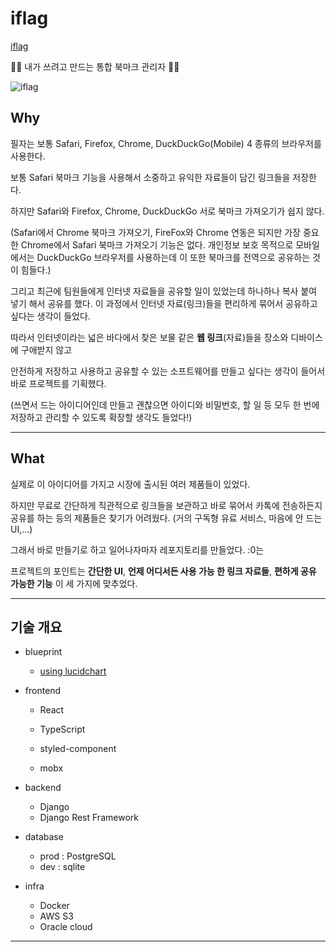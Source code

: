 # iflag

[iflag](https://iflag.co/)

🏴‍☠️ 내가 쓰려고 만드는 통합 북마크 관리자 🏴‍☠️

![iflag](https://user-images.githubusercontent.com/68256639/123691680-e1326a80-d890-11eb-8959-bcd984334b9c.JPG)

## Why

필자는 보통 Safari, Firefox, Chrome, DuckDuckGo(Mobile) 4 종류의 브라우저를 사용한다.

보통 Safari 북마크 기능을 사용해서 소중하고 유익한 자료들이 담긴 링크들을 저장한다.

하지만 Safari와 Firefox, Chrome, DuckDuckGo 서로 북마크 가져오기가 쉽지 않다.

(Safari에서 Chrome 북마크 가져오기, FireFox와 Chrome 연동은 되지만 가장 중요한 Chrome에서 Safari 북마크 가져오기 기능은 없다. 개인정보 보호 목적으로 모바일에서는 DuckDuckGo 브라우저를 사용하는데 이 또한 북마크를 전역으로 공유하는 것이 힘들다.)

그리고 최근에 팀원들에게 인터넷 자료들을 공유할 일이 있었는데 하나하나 복사 붙여 넣기 해서 공유를 했다. 이 과정에서 인터넷 자료(링크)들을 편리하게 묶어서 공유하고 싶다는 생각이 들었다.

따라서 인터넷이라는 넓은 바다에서 찾은 보물 같은 **웹 링크**(자료)들을 장소와 디바이스에 구애받지 않고

안전하게 저장하고 사용하고 공유할 수 있는 소프트웨어를 만들고 싶다는 생각이 들어서 바로 프로젝트를 기획했다.

(쓰면서 드는 아이디어인데 만들고 괜찮으면 아이디와 비밀번호, 할 일 등 모두 한 번에 저장하고 관리할 수 있도록 확장할 생각도 들었다!)

---

## What

실제로 이 아이디어를 가지고 시장에 출시된 여러 제품들이 있었다.

하지만 무료로 간단하게 직관적으로 링크들을 보관하고 바로 묶어서 카톡에 전송하든지 공유를 하는 등의 제품들은 찾기가 어려웠다. (거의 구독형 유료 서비스, 마음에 안 드는 UI,...)

그래서 바로 만들기로 하고 일어나자마자 레포지토리를 만들었다. :0는

프로젝트의 포인트는 **간단한 UI**, **언제 어디서든 사용 가능 한 링크 자료들**, **편하게 공유 가능한 기능** 이 세 가지에 맞추었다.

---

## 기술 개요

- blueprint

  - [using lucidchart](https://lucid.app/lucidchart/invitations/accept/47411011-97da-41da-beac-9841bf51c03b)

- frontend

  - React
  - TypeScript

  - styled-component
  - mobx

- backend

  - Django
  - Django Rest Framework

- database

  - prod : PostgreSQL
  - dev : sqlite

- infra
  - Docker
  - AWS S3
  - Oracle cloud

---
